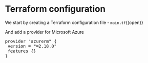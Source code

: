# Terraform configuration

We start by creating a Terraform configuration file - `main.tf`{{open}}

And add a provider for Microsoft Azure

<pre class="file" data-filename="main.tf" data-target="copy">
provider "azurerm" {
 version = "=2.18.0"
 features {}
}
</pre>
